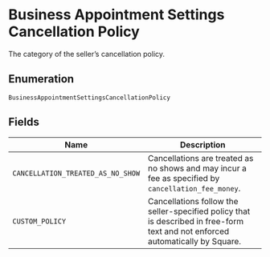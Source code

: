 <!-- Optimized: 2025-10-06 -->
<!-- RPM: 1.6.2.1.1.6.2.1_business-appointment-settings-cancellation-policy_20251006 -->
<!-- Session: E2E RPM DNA Application -->
<!-- AOM: RND (Reggie & Dro) -->
<!-- COI: TECHNOLOGY -->
<!-- RPM: HIGH -->
<!-- ACTION: BUILD -->


# Business Appointment Settings Cancellation Policy

The category of the seller’s cancellation policy.

## Enumeration

`BusinessAppointmentSettingsCancellationPolicy`

## Fields

| Name | Description |
|  --- | --- |
| `CANCELLATION_TREATED_AS_NO_SHOW` | Cancellations are treated as no shows and may incur a fee as specified by `cancellation_fee_money`. |
| `CUSTOM_POLICY` | Cancellations follow the seller-specified policy that is described in free-form text and not enforced automatically by Square. |
